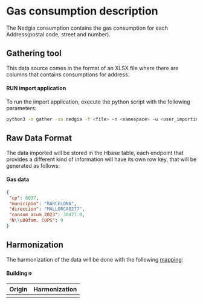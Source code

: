 # Gas consumption description
The Nedgia consumption contains the gas consumption for each Address(postal code, street and number).

## Gathering tool
This data source comes in the format of an XLSX file where there are columns that contains consumptions for address.

#### RUN import application
To run the import application, execute the python script with the following parameters:

```bash
python3 -m gather -so nedgia -f <file> -n <namespace> -u <user_importing> -tz <file_timezone> -st <storage>
```

## Raw Data Format
The data imported will be stored in the Hbase table, each endpoint that provides a different kind of information will have its own  row key, that will be generated as follows:

#### Gas data
````json
{
 "cp": 8037,
 "municipio": "BARCELONA",
 "direccion": "MALLORCA0277",
 "consum_acum_2023": 30477.0,
 "N\\u00fam. CUPS": 9
}
````

## Harmonization

The harmonization of the data will be done with the following [mapping](mapping.yaml):

#### Building=>
| Origin | Harmonization |
|--------|---------------|
 |        |               | 




